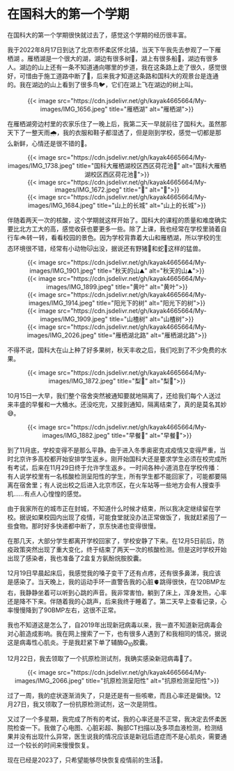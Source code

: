 # 在国科大的第一个学期

在国科大的第一个学期很快就过去了，感觉这个学期的经历很丰富。
<!--more-->

我于2022年8月17日到达了北京市怀柔区怀北镇，当天下午我先去参观了一下雁栖湖 。雁栖湖是一个很大的湖，湖边有很多树🌳，湖上有很多船🛶，湖边有很多人。湖边的山上还有一条不知道通向哪里的步道，我在这条路上走了很久，感觉很好，可惜由于施工道路中断了🚧，后来我才知道这条路和国科大的观景台是连通的。我在湖边的山上看到了很多鸟🐦，它们在湖上飞在湖边的树上叫。

<div align="center">
{{< image src="https://cdn.jsdelivr.net/gh/kayak4665664/My-images/IMG_1656.jpeg" title="雁栖湖" alt="雁栖湖">}}
</div>

在雁栖湖旁边村里的农家乐住了一晚上后，我第二天一早就前往了国科大。虽然那天下了一整天雨🌧️，我的衣服和鞋子都湿透了，但是刚到学校，感觉一切都是那么新鲜，心情还是很不错的🙂。

<div align="center">
{{< image src="https://cdn.jsdelivr.net/gh/kayak4665664/My-images/IMG_1738.jpeg" title="国科大雁栖湖校区西区荷花池🪷" alt="国科大雁栖湖校区西区荷花池🪷">}}
</div>

<div align="center">
{{< image src="https://cdn.jsdelivr.net/gh/kayak4665664/My-images/IMG_1672.jpeg" title="🌇" alt="🌇">}}
</div>

<div align="center">
{{< image src="https://cdn.jsdelivr.net/gh/kayak4665664/My-images/IMG_1684.jpeg" title="山上的长城" alt="山上的长城">}}
</div>

伴随着两天一次的核酸，这个学期就这样开始了。国科大的课程的质量和难度确实要比北方工大的高，感觉收获也要更多一些。除了上课，我也经常在学校里骑着自行车🚲转一转，看看校园的景色。因为学校背靠着大山和雁栖湖，所以学校的生态环境很不错，经常有小动物🐱出没，据说还有野猪🐗和蛇🐍这样的猛兽。

<div align="center">
{{< image src="https://cdn.jsdelivr.net/gh/kayak4665664/My-images/IMG_1901.jpeg" title="秋天的山⛰️" alt="秋天的山⛰️">}}
</div>

<div align="center">
{{< image src="https://cdn.jsdelivr.net/gh/kayak4665664/My-images/IMG_1899.jpeg" title="黄叶" alt="黄叶">}}
</div>

<div align="center">
{{< image src="https://cdn.jsdelivr.net/gh/kayak4665664/My-images/IMG_1914.jpeg" title="阳光下的树" alt="阳光下的树">}}
</div>

<div align="center">
{{< image src="https://cdn.jsdelivr.net/gh/kayak4665664/My-images/IMG_1909.jpeg" title="山楂树" alt="山楂树">}}
</div>

<div align="center">
{{< image src="https://cdn.jsdelivr.net/gh/kayak4665664/My-images/IMG_2026.jpeg" title="雁栖湖北路" alt="雁栖湖北路">}}
</div>

不得不说，国科大在山上种了好多果树，秋天丰收之后，我们吃到了不少免费的水果。

<div align="center">
{{< image src="https://cdn.jsdelivr.net/gh/kayak4665664/My-images/IMG_1872.jpeg" title="梨🍐" alt="梨🍐">}}
</div>

10月15日一大早，我们整个宿舍突然被通知要就地隔离了，还给我们每个人送过来丰盛的早餐和一大桶水。还没吃完，又接到通知，隔离结束了，真的是莫名其妙😅。

<div align="center">
{{< image src="https://cdn.jsdelivr.net/gh/kayak4665664/My-images/IMG_1882.jpeg" title="早餐🥣" alt="早餐🥣">}}
</div>

到了11月底，学校变得不是那么平静。由于进入冬季奥密克戎疫情又变得严重，当时北京许多高校都开始安排学生返乡。刚开始国科大还是要求学生必须在校完成所有考试，后来在11月29日终于允许学生返乡。一时间各种小道消息在学校传播：有人说学校里有一名核酸检测呈阳性的学生，所有学生都不能回家了，可能都要隔离在宿舍里；有人说出校之后进入北京市区，在火车站等一些地方会有人搜查手机……有点人心惶惶的感觉。

由于我家所在的城市正在封城，不知道什么时候才结束，所以我决定继续留在学校。据说如果校园内出现了疫情，可能食堂就没办法正常做饭了，我就赶紧囤了一些食物。那时好多快递都中断了，京东快递也变得很慢。

在那几天，大部分学生都离开学校回家了，学校安静了下来。在12月5日前后，防疫政策突然出现了重大变化，终于结束了两天一次的核酸检测。但是这时学校开始出现了感染者，我也准备了2盒复方氨酚烷胺胶囊。

12月19日早晨起床后，我感觉我的嗓子变干了还有点疼，还有很多鼻涕，我应该是感染了。当天晚上，我的运动手环一直警告我的心脏🫀跳得很快，在120BMP左右，我静静坐着可以听到心跳的声音。我非常害怕，躺到了床上，浑身发热，心率还是降不下来。伴随着我的心跳声，后来我终于睡着了。第二天早上查看记录，心率慢慢降到了90BMP左右，这很不正常。

我也不知道这是怎么了，自2019年出现新冠病毒以来，我一直不知道新冠病毒会对心脏造成影响。我在网上搜索了一下，也有很多人遇到了和我相同的情况，据说这是病毒性心肌炎。于是我赶紧下单了辅酶$Q_{10}$胶囊。

12月22日，我去领取了一个抗原检测试剂，我确实感染新冠病毒🦠了。 

<div align="center">
{{< image src="https://cdn.jsdelivr.net/gh/kayak4665664/My-images/IMG_2066.jpeg" title="抗原检测呈阳性" alt="抗原检测呈阳性">}}
</div>

过了一周，我的症状逐渐消失了，只是还是有一些咳嗽，而且心率还是偏快。12月27日，我又领取了一份抗原检测试剂，这一次是阴性。

又过了一个多星期，我完成了所有的考试，我的心率还是不正常，我决定去怀柔医院检查一下。我做了心电图、心脏彩超、胸部CT扫描以及多项血液检测，检测结果并没有出现什么异常，医生说我的情况应该是新冠后遗症而不是心肌炎，需要通过一个较长的时间来慢慢恢复。

现在已经是2023了，只希望能够尽快恢复疫情前的生活🙏。

